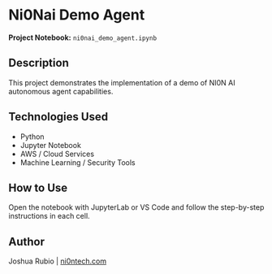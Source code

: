 # Ni0Nai Demo Agent

**Project Notebook:** `ni0nai_demo_agent.ipynb`

## Description
This project demonstrates the implementation of a demo of NI0N AI autonomous agent capabilities.

## Technologies Used
- Python
- Jupyter Notebook
- AWS / Cloud Services
- Machine Learning / Security Tools

## How to Use
Open the notebook with JupyterLab or VS Code and follow the step-by-step instructions in each cell.

## Author
Joshua Rubio | [ni0ntech.com](https://www.ni0ntech.com)
